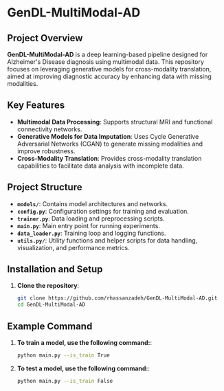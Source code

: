 # GenDL-MultiModal-AD

## Project Overview
**GenDL-MultiModal-AD** is a deep learning-based pipeline designed for Alzheimer's Disease diagnosis using multimodal data. This repository focuses on leveraging generative models for cross-modality translation, aimed at improving diagnostic accuracy by enhancing data with missing modalities.

## Key Features
- **Multimodal Data Processing**: Supports structural MRI and functional connectivity networks.
- **Generative Models for Data Imputation**: Uses Cycle Generative Adversarial Networks (CGAN) to generate missing modalities and improve robustness.
- **Cross-Modality Translation**: Provides cross-modality translation capabilities to facilitate data analysis with incomplete data.

## Project Structure
- **`models/`**: Contains model architectures and networks.
- **`config.py`**: Configuration settings for training and evaluation.
- **`trainer.py`**: Data loading and preprocessing scripts.
- **`main.py`**: Main entry point for running experiments.
- **`data_loader.py`**: Training loop and logging functions.
- **`utils.py/`**: Utility functions and helper scripts for data handling, visualization, and performance metrics.


## Installation and Setup
1. **Clone the repository**:
   ```bash
   git clone https://github.com/rhassanzadeh/GenDL-MultiModal-AD.git
   cd GenDL-MultiModal-AD

## Example Command
1. **To train a model, use the following command:**:
   ```bash
   python main.py --is_train True
2. **To test a model, use the following command:**:
   ```bash
   python main.py --is_train False
